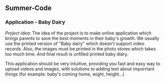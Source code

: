 ## Summer-Code
### Application - Baby Dairy
_Project idea_: The idea of the project is to make online application 
which brings parents to save the best moments in their baby's growth.
We usually use the printed version of "Baby dairy" which doesn't support video records. 
Also, the images must be printed in the photo stores which takes too much time.
And final result is unfilled printed baby diary.

This application should be very intuitive, providing you fast and easy way to upload videos and images,
with solutions to adding text about imporrtant things (for example: baby's coming home, wight, height...)
